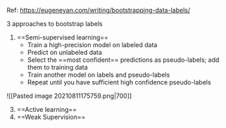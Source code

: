 Ref:
https://eugeneyan.com/writing/bootstrapping-data-labels/

3 approaches to bootstrap labels
1. ==Semi-supervised learning==
	- Train a high-precision model on labeled data
	-   Predict on unlabeled data
	-   Select the ==most confident== predictions as pseudo-labels; add them to training data
	-   Train another model on labels and pseudo-labels
	-   Repeat until you have sufficient high confidence pseudo-labels

![[Pasted image 20210811175759.png|700]]

3. ==Active learning==
4. ==Weak Supervision==